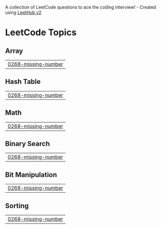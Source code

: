 A collection of LeetCode questions to ace the coding interview! - Created using [LeetHub v2](https://github.com/arunbhardwaj/LeetHub-2.0)
<!---LeetCode Topics Start-->
# LeetCode Topics
## Array
|  |
| ------- |
| [0268-missing-number](https://github.com/moneygoyal02/leetcode/tree/master/0268-missing-number) |
## Hash Table
|  |
| ------- |
| [0268-missing-number](https://github.com/moneygoyal02/leetcode/tree/master/0268-missing-number) |
## Math
|  |
| ------- |
| [0268-missing-number](https://github.com/moneygoyal02/leetcode/tree/master/0268-missing-number) |
## Binary Search
|  |
| ------- |
| [0268-missing-number](https://github.com/moneygoyal02/leetcode/tree/master/0268-missing-number) |
## Bit Manipulation
|  |
| ------- |
| [0268-missing-number](https://github.com/moneygoyal02/leetcode/tree/master/0268-missing-number) |
## Sorting
|  |
| ------- |
| [0268-missing-number](https://github.com/moneygoyal02/leetcode/tree/master/0268-missing-number) |
<!---LeetCode Topics End-->